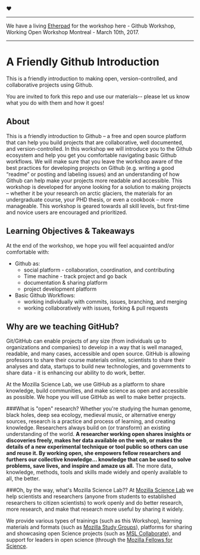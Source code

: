 ❤️

***
We have a living [Etherpad](https://public.etherpad-mozilla.org/p/2017-03-09-WOW-friendly-github-intro) for the workshop here - Github Workshop, Working Open Workshop Montreal - March 10th, 2017.
***

# A Friendly Github Introduction
This is a friendly introduction to making open, version-controlled, and collaborative projects using Github.

You are invited to fork this repo and use our materials-- please let us know what you do with them and how it goes!

## About

This is a friendly introduction to Github – a free and open source platform that can help you build projects that are collaborative, well documented, and version-controlled. In this workshop we will introduce you to the Github ecosystem and help you get you comfortable navigating basic Github workflows. We will make sure that you leave the workshop aware of the best practices for developing projects on Github (e.g. writing a good “readme” or posting and labeling issues) and an understanding of how Github can help make your projects more readable and accessible. This workshop is developed for anyone looking for a solution to making projects – whether it be your research on arctic glaciers, the materials for an undergraduate course, your PHD thesis, or even a cookbook – more manageable. This workshop is geared towards all skill levels, but first-time and novice users are encouraged and prioritized.

## Learning Objectives & Takeaways

At the end of the workshop, we hope you will feel acquainted and/or comfortable with:

* Github as:
	* social platform - collaboration, coordination, and contributing
	* Time machine - track project and go back	
	* documentation & sharing platform
	* project development platform
* Basic Github Workflows:
	* working individually with commits, issues, branching, and merging
	* working collaboratively with issues, forking & pull requests



## Why are we teaching GitHub?

Git/GitHub can enable projects of any size (from individuals up to organizations and companies) to develop in a way that is well managed, readable, and many cases, accessible and open source. GitHub is allowing professors to share their course materials online, scientists to share their analyses and data, startups to build new technologies, and governments to share data - it is enhancing our ability to do work, better. 

At the Mozilla Science Lab, we use GitHub as a platform to share knowledge, build communities, and make science as open and accessible as possible. We hope you will use GitHub as well to make better projects. 

###What is "open" research?
Whether you're studying the human genome, black holes, deep sea ecology, medieval music,  or alternative energy sources, research is a practice and process of learning, and creating knowledge. Researchers always build on (or transform) an existing understanding of the world. **A researcher working open shares insights or discoveries freely, makes her data available on the web, or makes the details of a new experimental technique or tool public so others can use and reuse it. By working open, she empowers fellow researchers and furthers our collective knowledge... knowledge that can be used to solve problems, save lives, and inspire and amaze us all.** The more data, knowledge, methods, tools and skills made widely and openly available to all, the better.  

###Oh, by the way, what's Mozilla Science Lab??
At [Mozilla Science Lab](https://mozillascience.org/) we help scientists and researchers (anyone from students to established researchers to citizen scientists) to work openly and do better research, more research, and make that research more useful by sharing it widely.  

We provide various types of trainings (such as this Workshop), learning materials and formats (such as [Mozilla Study Groups](http://mozillascience.github.io/studyGroupHandbook/)), platforms for sharing and showcasing open Science projects (such as [MSL Collaborate](https://mozillascience.org/collaborate)), and support for leaders in open science (through the [Mozilla Fellows for Science](https://mozillascience.org/fellows).

